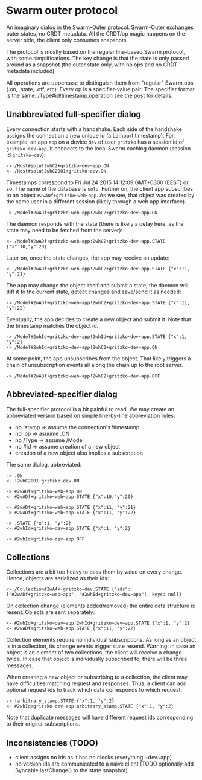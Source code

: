 # Swarm outer protocol

An imaginary dialog in the Swarm-Outer protocol. Swarm-Outer exchanges outer
states, no CRDT metadata. All the CRDT/op magic happens on the server side,
the client only consumes snapshots.

The protocol is mostly based on the regular line-based Swarm protocol,
with some simplifications. The key change is that the state is only passed
around as a snapshot (the outer state only, with no ops and no CRDT metadata
included)

All operations are uppercase to distinguish them from "regular" Swarm ops
(.on, .state, .off, etc). Every op is a specifier-value pair.
The specifier format is the same: /Type#id!timestamp.operation see
[the post](http://swarmjs.github.io/articles/lamport/) for details.

## Unabbreviated full-specifier dialog

Every connection starts with a handshake. Each side of the handshake assigns
the connection a new unique id (a Lamport timestamp). For, example, an app
`app` on a device `dev` of user `gritzko` has a session id of
`gritzko~dev~app`.
It connects to the local Swarm caching daemon (session id `gritzko~dev`):

    -> /Host#solu!2whC2+gritzko~dev~app.ON
    <- /Host#solu!2whC2001+gritzko~dev.ON

Timestamps correspond to Fri Jul 24 2015 14:12:09 GMT+0300 (EEST) or so.
The name of the database is `solu`.
Further on, the client app subscribes to an object `#2wADf+gritzko~web~app`.
As we see, that object was created by the same user in a different session
(likely through a web app interface).

    -> /Model#2wADf+gritzko~web~app!2whC2+gritzko~dev~app.ON

The daemon responds with the state (there is likely a delay here, as the
state may need to be fetched from the server):

    <- /Model#2wADf+gritzko~web~app!2whC2+gritzko~dev~app.STATE {"x":10,"y":20}

Later on, once the state changes, the app may receive an update:

    <- /Model#2wADf+gritzko~web~app!2whC2+gritzko~dev~app.STATE {"x":11, "y":21}

 The app may change the object itself and submit a state; the daemon will
 diff it to the current state, detect changes and save/send it as needed:

    -> /Model#2wADf+gritzko~web~app!2whC2+gritzko~dev~app.STATE {"x":11, "y":22}

Eventually, the app decides to create a new object and submit it.
Note that the timestamp matches the object id.

    -> /Model#2whId+gritzko~dev~app!2whId+gritzko~dev~app.STATE {"x":1, "y":2}
    -> /Model#2whId+gritzko~dev~app!2whC2+gritzko~dev~app.ON

At some point, the app unsubscribes from the object. That likely triggers a
chain of unsubscription events all along the chain up to the root server.

    -> /Model#2wADf+gritzko~web~app!2whC2+gritzko~dev~app.OFF

## Abbreviated-specifier dialog

The full-specifier protocol is a bit painful to read. We may create an
abbreviated version based on simple line-by-line abbreviation rules:

* no !stamp => assume the connection's !timestamp
* no .op => asuume .ON
* no /Type => assume /Model
* no #id => assume creation of a new object
* creation of a new object also implies a subscription

The same dialog, abbreviated:

    -> .ON
    <- !2whC2001+gritzko~dev.ON

    -> #2wADf+gritzko~web~app.ON
    <- #2wADf+gritzko~web~app.STATE {"x":10,"y":20}

    <- #2wADf+gritzko~web~app.STATE {"x":11, "y":21}
    -> #2wADf+gritzko~web~app.STATE {"x":11, "y":22}

    -> .STATE {"x":1, "y":2}
    <- #2whId+gritzko~dev~app.STATE {"x":1, "y":2}

    -> #2whId+gritzko~dev~app.OFF

## Collections

Collections are a bit too heavy to pass them by value on every change. Hence, objects are serialized as their ids:

    <- /Collection#2wA4k+gritzko~dev.STATE {"ids": ["#2wADf+gritzko~web~app", "#2whId+gritzko~dev~app"], keys: null}

On collection change (elements added/removed) the entire data structure is resent.
Objects are sent separately:

    <- #2whId+gritzko~dev~app!2whId+gritzko~dev~app.STATE {"x":1, "y":2}
    <- #2wADf+gritzko~web~app.STATE {"x":11, "y":22}

Collection elements require no individual subscriptions. As long as an object is in a collection, its change events trigger state resend. Warning: in case an object is an element of two collections, the client will receive a change twice. In case that object is individually subscribed to, there will be three  messages.

When creating a new object or subscribing to a collection, the client may have difficulties matching request and responses. Thus, a client can add optional request ids to track which data corresponds to which request:

    -> !arbitrary_stamp.STATE {"x":1, "y":2}
    <- #2whId+gritzko~dev~app!arbitrary_stamp.STATE {"x":1, "y":2}

Note that duplicate messages will have different request ids corresponding to their original subscriptions.

## Inconsistencies (TODO)

* client assigns no ids as it has no clocks (everything ~dev~app)
* no version ids are communicated to a naive client (TODO optionally add Syncable.lastChange() to the state snapshot)

